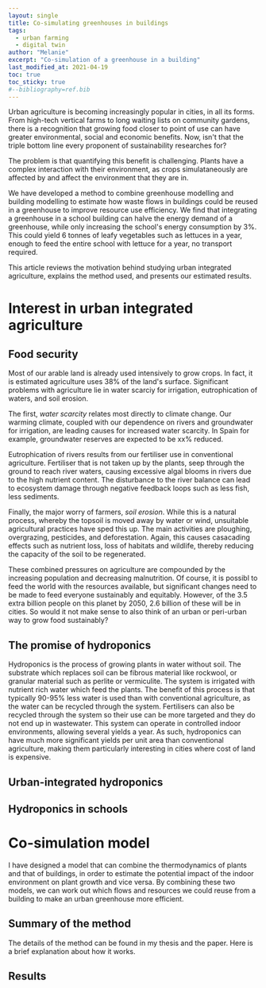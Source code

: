 ```yaml
---
layout: single
title: Co-simulating greenhouses in buildings
tags:
  - urban farming
  - digital twin
author: "Melanie"
excerpt: "Co-simulation of a greenhouse in a building"
last_modified_at: 2021-04-19
toc: true
toc_sticky: true
#--bibliography=ref.bib
---
```



Urban agriculture is becoming increasingly popular in cities, in all its forms. From high-tech vertical farms to long waiting lists on community gardens, there is a recognition that growing food closer to point of use can have greater environmental, social and economic benefits. Now, isn't that the triple bottom line every proponent of sustainability researches for?

The problem is that quantifying this benefit is challenging. Plants have a complex interaction with their environment, as crops simulataneously are affected by and affect the environment that they are in.

We have developed a method to combine greenhouse modelling and building modelling to estimate how waste flows in buildings could be reused in a greenhouse to improve resource use efficiency. We find that integrating a greenhouse in a school building can halve the energy demand of a greenhouse, while only increasing the school's energy consumption by 3%. This could yield 6 tonnes of leafy vegetables such as lettuces in a year, enough to feed the entire school with lettuce for a year, no transport required.

This article reviews the motivation behind studying urban integrated agriculture, explains the method used, and presents our estimated results.

# Interest in urban integrated agriculture

## Food security
Most of our arable land is already used intensively to grow crops. In fact, it is estimated agriculture uses 38% of the land's surface. Significant problems with agriculture lie in water scarciy for irrigation, eutrophication of waters, and soil erosion. 

The first, *water scarcity* relates most directly to climate change. Our warming climate, coupled with our dependence on rivers and groundwater for irrigation, are leading causes for increased water scarcity. In Spain for example, groundwater reserves are expected to be xx% reduced.

Eutrophication of rivers results from our fertiliser use in conventional agriculture. Fertiliser that is not taken up by the plants, seep through the ground to reach river waters, causing excessive algal blooms in rivers due to the high nutrient content. The disturbance to the river balance can lead to ecosystem damage through negative feedback loops such as less fish, less sediments.

Finally, the major worry of farmers, *soil erosion*. While this is a natural process, whereby the topsoil is moved away by water or wind, unsuitable agricultural practices have sped this up. The main activities are ploughing, overgrazing, pesticides, and deforestation. Again, this causes casacading effects such as nutrient loss, loss of habitats and wildlife, thereby reducing the capacity of the soil to be regenerated.

These combined pressures on agriculture are compounded by the increasing population and decreasing malnutrition. Of course, it is possibl to feed the world with the resources available, but significant changes need to be made to feed everyone sustainably and equitably. However, of the 3.5 extra billion people on this planet by 2050, 2.6 billion of these will be in cities. So would it not make sense to also think of an urban or peri-urban way to grow food sustainably?

## The promise of hydroponics

Hydroponics is the process of growing plants in water without soil. The substrate which replaces soil can be fibrous material like rockwool, or granular material such as perlite or vermiculite. The system is irrigated with nutrient rich water which feed the plants. The benefit of this process is that typically 90-95% less water is used than with conventional agriculture, as the water can be recycled through the system. Fertilisers can also be recycled through the system so their use can be more targeted and they do not end up in wastewater. This system can operate in controlled indoor environments, allowing several yields a year. As such, hydroponics can have much more significant yields per unit area than conventional agriculture, making them particularly interesting in cities where cost of land is expensive.

## Urban-integrated hydroponics



## Hydroponics in schools

# Co-simulation model

I have designed a model that can combine the thermodynamics of plants and that of buildings, in order to estimate the potential impact of the indoor environment on plant growth and vice versa. By combining these two models, we can work out which flows and resources we could reuse from a building to make an urban greenhouse more efficient. 

## Summary of the method

The details of the method can be found in my thesis and the paper. Here is a brief explanation about how it works. 


## Results

